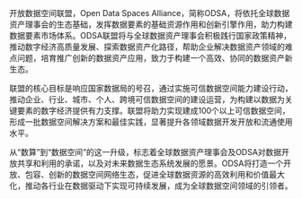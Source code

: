 开放数据空间联盟，Open Data Spaces Alliance，简称ODSA，将依托全球数据资产理事会的生态基础，发挥数据要素的基础资源作用和创新引擎作用，助力构建数据要素市场体系。ODSA联盟将与全球数据资产理事会积极践行国家政策精神，推动数字经济高质量发展、探索数据资产化路径，帮助企业解决数据资产领域的难点问题，培育推广创新的数据资产应用，致力于构建一个高效、协同的数据资产新生态。

联盟的核心目标是响应国家数据局的号召，通过实施可信数据空间能力建设行动，推动企业、行业、城市、个人、跨境可信数据空间的建设运营，为构建以数据为关键要素的数字经济提供有力支撑。联盟将助力实现建成100个以上可信数据空间，形成一批数据空间解决方案和最佳实践，显著提升各领域数据开发开放和流通使用水平。

从“数算”到“数据空间”的这一升级，标志着全球数据资产理事会及ODSA对数据开放共享和利用的承诺，以及对未来数据生态系统发展的愿景。ODSA将打造一个开放、包容、创新的数据空间网络生态，促进全球数据资源的高效利用和价值最大化，推动各行业在数据驱动下实现可持续发展，成为全球数据空间领域的引领者。
